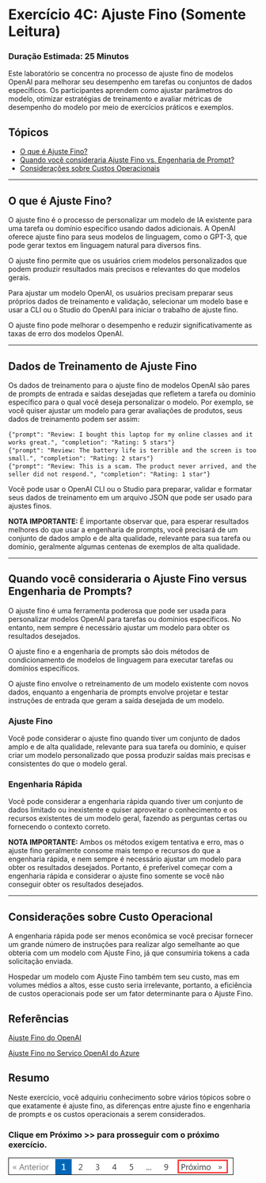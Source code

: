 # Exercício 4C: Ajuste Fino (Somente Leitura)

### Duração Estimada: 25 Minutos

Este laboratório se concentra no processo de ajuste fino de modelos OpenAI para melhorar seu desempenho em tarefas ou conjuntos de dados específicos. Os participantes aprendem como ajustar parâmetros do modelo, otimizar estratégias de treinamento e avaliar métricas de desempenho do modelo por meio de exercícios práticos e exemplos.

## Tópicos

- [O que é Ajuste Fino?](#o-que-e-ajuste-fino)
- [Quando você consideraria Ajuste Fino vs. Engenharia de Prompt?](#quando-voce-consideraria-ajuste-fino-vs-engenharia-de-prompt)
- [Considerações sobre Custos Operacionais](#considerações-sobre-custos-operacionais)

---
## O que é Ajuste Fino?

O ajuste fino é o processo de personalizar um modelo de IA existente para uma tarefa ou domínio específico usando dados adicionais. A OpenAI oferece ajuste fino para seus modelos de linguagem, como o GPT-3, que pode gerar textos em linguagem natural para diversos fins.

O ajuste fino permite que os usuários criem modelos personalizados que podem produzir resultados mais precisos e relevantes do que modelos gerais.

Para ajustar um modelo OpenAI, os usuários precisam preparar seus próprios dados de treinamento e validação, selecionar um modelo base e usar a CLI ou o Studio do OpenAI para iniciar o trabalho de ajuste fino.

O ajuste fino pode melhorar o desempenho e reduzir significativamente as taxas de erro dos modelos OpenAI.

---
## Dados de Treinamento de Ajuste Fino

Os dados de treinamento para o ajuste fino de modelos OpenAI são pares de prompts de entrada e saídas desejadas que refletem a tarefa ou domínio específico para o qual você deseja personalizar o modelo. Por exemplo, se você quiser ajustar um modelo para gerar avaliações de produtos, seus dados de treinamento podem ser assim:

```
{"prompt": "Review: I bought this laptop for my online classes and it works great.", "completion": "Rating: 5 stars"}
{"prompt": "Review: The battery life is terrible and the screen is too small.", "completion": "Rating: 2 stars"}
{"prompt": "Review: This is a scam. The product never arrived, and the seller did not respond.", "completion": "Rating: 1 star"}
```

Você pode usar o OpenAI CLI ou o Studio para preparar, validar e formatar seus dados de treinamento em um arquivo JSON que pode ser usado para ajustes finos.

**NOTA IMPORTANTE:**
É importante observar que, para esperar resultados melhores do que usar a engenharia de prompts, você precisará de um conjunto de dados amplo e de alta qualidade, relevante para sua tarefa ou domínio, geralmente algumas centenas de exemplos de alta qualidade.

---
## Quando você consideraria o Ajuste Fino versus Engenharia de Prompts?

O ajuste fino é uma ferramenta poderosa que pode ser usada para personalizar modelos OpenAI para tarefas ou domínios específicos. No entanto, nem sempre é necessário ajustar um modelo para obter os resultados desejados.

O ajuste fino e a engenharia de prompts são dois métodos de condicionamento de modelos de linguagem para executar tarefas ou domínios específicos.

O ajuste fino envolve o retreinamento de um modelo existente com novos dados, enquanto a engenharia de prompts envolve projetar e testar instruções de entrada que geram a saída desejada de um modelo.

### Ajuste Fino

Você pode considerar o ajuste fino quando tiver um conjunto de dados amplo e de alta qualidade, relevante para sua tarefa ou domínio, e quiser criar um modelo personalizado que possa produzir saídas mais precisas e consistentes do que o modelo geral.

### Engenharia Rápida

Você pode considerar a engenharia rápida quando tiver um conjunto de dados limitado ou inexistente e quiser aproveitar o conhecimento e os recursos existentes de um modelo geral, fazendo as perguntas certas ou fornecendo o contexto correto.

**NOTA IMPORTANTE:** Ambos os métodos exigem tentativa e erro, mas o ajuste fino geralmente consome mais tempo e recursos do que a engenharia rápida, e nem sempre é necessário ajustar um modelo para obter os resultados desejados. Portanto, é preferível começar com a engenharia rápida e considerar o ajuste fino somente se você não conseguir obter os resultados desejados.

---
## Considerações sobre Custo Operacional

A engenharia rápida pode ser menos econômica se você precisar fornecer um grande número de instruções para realizar algo semelhante ao que obteria com um modelo com Ajuste Fino, já que consumiria tokens a cada solicitação enviada.

Hospedar um modelo com Ajuste Fino também tem seu custo, mas em volumes médios a altos, esse custo seria irrelevante, portanto, a eficiência de custos operacionais pode ser um fator determinante para o Ajuste Fino.

## Referências

[Ajuste Fino do OpenAI](https://platform.openai.com/docs/guides/fine-tuning)

[Ajuste Fino no Serviço OpenAI do Azure](https://learn.microsoft.com/en-us/azure/cognitive-services/openai/how-to/fine-tuning?pivots=programming-language-studio)

## Resumo

Neste exercício, você adquiriu conhecimento sobre vários tópicos sobre o que exatamente é ajuste fino, as diferenças entre ajuste fino e engenharia de prompts e os custos operacionais a serem considerados.

### Clique em **Próximo >>** para prosseguir com o próximo exercício.

![](../natural_language_query/images/30-7-25-g5.png)

